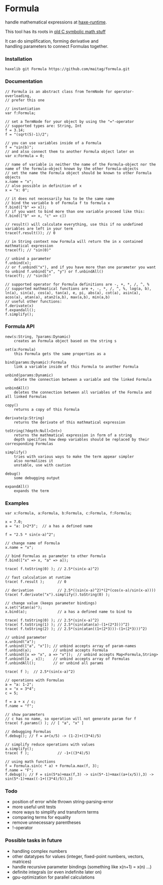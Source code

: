 # Formula
handle mathematical expressions at [haxe-runtime](https://haxe.org).  

This tool has its roots in [old C symbolic math stuff](https://github.com/maitag/lyapunov-c)  

It can do simplification, forming derivative and  
handling parameters to connect Formulas together.  

### Installation
```
haxelib git Formula https://github.com/maitag/formula.git
```

### Documentation
```
// Formula is an abstract class from TermNode for operator-overloading,
// prefer this one

// instantiation
var f:Formula;

// set a TermNode for your object by using the "="-operator
// supported types are: String, Int
f = 3.14;
f = "(sqrt(5)-1)/2";

// you can use variables inside of a Formula
f = "sin(b)";
// and also connect them to another Formula object later on
var x:Formula = 0;

// name of variable is neither the name of the Formula-object nor the name of the formula-object known by the other formula-objects
// set the name the Formula object should be known to other Formula objects
x.name = "x";
// also possible in definition of x
x = "x: 0";

// it does not necessarily has to be the same name
// bind the variable b of Formula f to formula x
f.bind(["b" => x]); 
// if you want to bind more than one variable proceed like this: f.bind(["b" => x, "c" => c])

// result() will calculate everything, use this if no undefined variables are left in your term
trace(f.result()); // 0

// in String context now Formula will return the in x contained mathmatical expression
trace(f); // "sin(0)"

// unbind a parameter
f.unbind(x);
// or f.unbind("x"), and if you have more than one parameter you want to unbind f.unbind["x", "y") or f.unbindAll()
trace(f); // "sin(b)"

// supported operator for Formula definitions are -, +, *, /, ^, %
// supported mathmatical functions are +, -, *, /, ^, %, log(a, b), ln(a), sin(a), cos(a), tan(a), e, pi, abs(a), cot(a), asin(a), acos(a), atan(a), atan2(a,b), max(a,b), min(a,b)
// useful other functions:
f.derivate(x)
f.expandall();
f.simplify();
```


### Formula API
```
new(s:String, ?params:Dynamic)
	creates an Formula object based on the string s

set(a:Formula)
	this Formula gets the same properties as a

bind(params:Dynamic):Formula
	link a variable inside of this Formula to another Formula

unbind(params:Dynamic)
	delete the connection between a variable and the linked Formula

unbindAll()
	deletes the connection between all variables of the Formula and all linked Formulas

copy()
	returns a copy of this Formula

derivate(p:String)
	returns the derivate of this mathmatical expression

toString(?depth:Null<Int>)
	returns the mathmatical expression in form of a string
	depth specifies how deep variables should be replaced by their corresponding Formulas

simplify()
	tries with various ways to make the term appear simpler
	also normalizes it
	unstable, use with caution

debug()
	some debugging output

expandAll()
	expands the term
```


### Examples
```
var x:Formula, a:Formula, b:Formula, c:Formula, f:Formula;

x = 7.0;
a = "a: 1+2*3";  // a has a defined name

f = "2.5 * sin(x-a)^2";

// change name of Formula
x.name = "x";

// bind Formulas as parameter to other Formula
f.bind(["x" => x, "a" => a]);

trace( f.toString(0) ); // 2.5*(sin(x-a)^2)

// fast calculation at runtime
trace( f.result );      // 0

// derivation           // 2.5*((sin(x-a)^2)*(2*(cos(x-a)/sin(x-a))))
trace( f.derivate("x").simplify().toString(0) );

// change value (keeps parameter bindings)
x.set("atan(a)");
x.bind(a);              // a has a defined name to bind to

trace( f.toString(0) ); // 2.5*(sin(x-a)^2)
trace( f.toString(1) ); // 2.5*(sin(atan(a)-(1+(2*3)))^2)
trace( f.toString(2) ); // 2.5*(sin(atan((1+(2*3)))-(1+(2*3)))^2)

// unbind parameter
x.unbind("a");
f.unbind(["a", "x"]); // unbind accepts array of param-names
f.unbind(a);          // unbind accepts Formula
f.unbind([x => "x", a => "x"]);  // unbind accepts Map<Formula,String>
f.unbind([a , x]);    // unbind accepts array of Formulas
f.unbindAll();        // or unbind all params

trace( f );  // 2.5*(sin(x-a)^2)

// operations with Formulas
a = "a: 1-2"; 
x = "x = 3*4";
c = 5;

f = a + x / c;
f.name = "f";

// show parameters
// c has no name, so operation will not generate param for f
trace( f.params() ); // [ "a", "x" ]

// debugging Formulas
f.debug(); // f = a+(x/5) -> (1-2)+((3*4)/5)

// simplify reduce operations with values
a.simplify();
trace( f );             // -1+((3*4)/5)

// using math functions
f = Formula.sin(c * a) + Formula.max(f, 3);
f.name = "F";
f.debug(); // F = sin(5*a)+max(f,3) -> sin(5*-1)+max((a+(x/5)),3) -> sin(5*-1)+max((-1+((3*4)/5)),3)
```

### Todo

- position of error while thrown string-parsing-error
- more useful unit tests
- more ways to simplify and transform terms
- comparing terms for equality
- remove unnecessary parentheses
- !-operator

### Possible tasks in future

- handling complex numbers
- other datatypes for values (integer, fixed-point numbers, vectors, matrices)
- handle recursive parameter bindings (something like x(n+1) = x(n) ...)
- definite integrals (or even indefinite later on)
- gpu-optimization for parallel calculations
